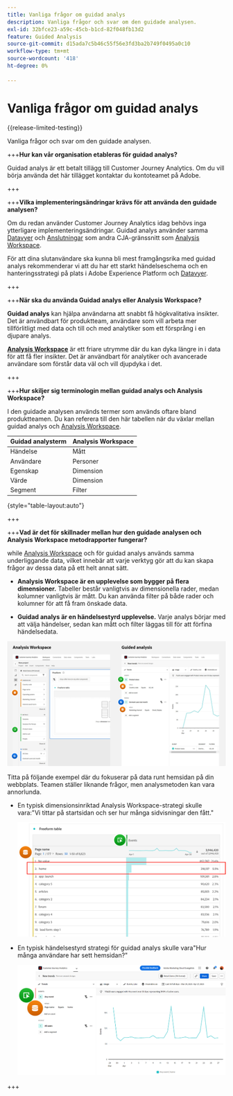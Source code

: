 ```yaml
---
title: Vanliga frågor om guidad analys
description: Vanliga frågor och svar om den guidade analysen.
exl-id: 32bfce23-a59c-45cb-b1cd-82f048fb13d2
feature: Guided Analysis
source-git-commit: d15ada7c5b46c55f56e3fd3ba2b749f0495a0c10
workflow-type: tm+mt
source-wordcount: '418'
ht-degree: 0%

---
```


# Vanliga frågor om guidad analys

{{release-limited-testing}}

Vanliga frågor och svar om den guidade analysen.

+++**Hur kan vår organisation etableras för guidad analys?**

Guidad analys är ett betalt tillägg till Customer Journey Analytics. Om du vill börja använda det här tillägget kontaktar du kontoteamet på Adobe.

+++

+++**Vilka implementeringsändringar krävs för att använda den guidade analysen?**

Om du redan använder Customer Journey Analytics idag behövs inga ytterligare implementeringsändringar. Guidad analys använder samma [Datavyer](../data-views/data-views.md) och [Anslutningar](../connections/overview.md) som andra CJA-gränssnitt som [Analysis Workspace](../analysis-workspace/home.md).

För att dina slutanvändare ska kunna bli mest framgångsrika med guidad analys rekommenderar vi att du har ett starkt händelseschema och en hanteringsstrategi på plats i Adobe Experience Platform och [Datavyer](../data-views/data-views.md).

+++

+++**När ska du använda Guidad analys eller Analysis Workspace?**

**Guidad analys** kan hjälpa användarna att snabbt få högkvalitativa insikter. Det är användbart för produktteam, användare som vill arbeta mer tillförlitligt med data och till och med analytiker som ett försprång i en djupare analys.

**[Analysis Workspace](../analysis-workspace/home.md)** är ett friare utrymme där du kan dyka längre in i data för att få fler insikter. Det är användbart för analytiker och avancerade användare som förstår data väl och vill djupdyka i det.

+++

+++**Hur skiljer sig terminologin mellan guidad analys och Analysis Workspace?**

I den guidade analysen används termer som används oftare bland produktteamen. Du kan referera till den här tabellen när du växlar mellan guidad analys och [Analysis Workspace](../analysis-workspace/home.md).

| Guidad analysterm | Analysis Workspace |
| --- | --- |
| Händelse | Mått |
| Användare | Personer |
| Egenskap | Dimension |
| Värde | Dimension |
| Segment | Filter |

{style="table-layout:auto"}

+++

+++**Vad är det för skillnader mellan hur den guidade analysen och Analysis Workspace metodrapporter fungerar?**

while [Analysis Workspace](../analysis-workspace/home.md) och för guidad analys används samma underliggande data, vilket innebär att varje verktyg gör att du kan skapa frågor av dessa data på ett helt annat sätt.

* **Analysis Workspace är en upplevelse som bygger på flera dimensioner.** Tabeller består vanligtvis av dimensionella rader, medan kolumner vanligtvis är mått. Du kan använda filter på både rader och kolumner för att få fram önskade data.

* **Guidad analys är en händelsestyrd upplevelse.** Varje analys börjar med att välja händelser, sedan kan mått och filter läggas till för att förfina händelsedata.

![Struktur](assets/structure.png)

Titta på följande exempel där du fokuserar på data runt hemsidan på din webbplats. Teamen ställer liknande frågor, men analysmetoden kan vara annorlunda.

* En typisk dimensionsinriktad Analysis Workspace-strategi skulle vara:&quot;Vi tittar på startsidan och ser hur många sidvisningar den fått.&quot;

  ![Dimension centrerad](assets/dimension-centered.png)

* En typisk händelsestyrd strategi för guidad analys skulle vara&quot;Hur många användare har sett hemsidan?&quot;

  ![Händelsecentrerad](assets/event-centered.png)

+++
